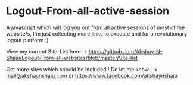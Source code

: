 # Logout-From-all-active-session

A javascript which will log you out from all active sessions of most of the website/s, I'm just collecting more links to execute and for a revolutionary logout platform :) 


View my current Site-List here -> https://github.com/Akshay-N-Shaju/Logout-From-all-websites/blob/master/Site-list

 Got more sites which should be included ! Do let me know - >  mail@akshaynshaju.com 
 or https://www.facebook.com/akshaynshaju


